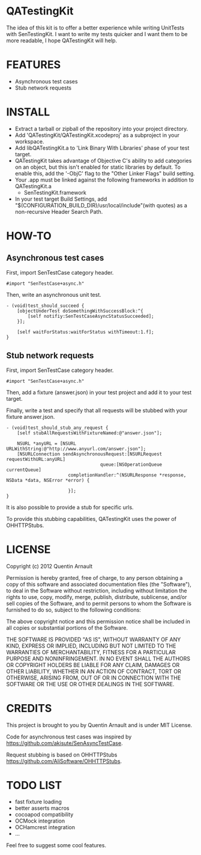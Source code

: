 # QATestingKit

The idea of this kit is to offer a better experience while writing UnitTests with SenTestingKit. I want to write my tests quicker and I want them to be more readable, I hope QATestingKit will help.

# FEATURES
 - Asynchronous test cases
 - Stub network requests

# INSTALL
 - Extract a tarball or zipball of the repository into your project directory.
 - Add 'QATestingKit/QATestingKit.xcodeproj' as a subproject in your workspace.
 - Add libQATestingKit.a to 'Link Binary With Libraries' phase of your test target.
 - QATestingKit takes advantage of Objective C's ability to add categories on an object, but this isn't enabled for static libraries by default. To enable this, add the '-ObjC' flag to the "Other Linker Flags" build setting.
 - Your .app must be linked against the following frameworks in addition to QATestingKit.a
 	- SenTestingKit.framework
 - In your test target Build Settings, add "$(CONFIGURATION_BUILD_DIR)/usr/local/include"(with quotes) as a non-recursive Header Search Path.
 
# HOW-TO

## Asynchronous test cases

First, import SenTestCase category header.

	#import "SenTestCase+async.h"

Then, write an asynchronous unit test.

	- (void)test_should_succeed {
		[objectUnderTest doSomethingWithSuccessBlock:^{
			[self notifiy:SenTestCaseAsyncStatusSucceeded];
		}];
		
		[self waitForStatus:waitForStatus withTimeout:1.f];
	}

## Stub network requests

First, import SenTestCase category header.

	#import "SenTestCase+async.h"

Then, add a fixture (answer.json) in your test project and add it to your test target.

Finally, write a test and specify that all requests will be stubbed with your fixture answer.json.

	- (void)test_should_stub_any_request {
    	[self stubAllRequestsWithFixtureNamed:@"answer.json"];
    
    	NSURL *anyURL = [NSURL URLWithString:@"http://www.anyurl.com/answer.json"];
    	[NSURLConnection sendAsynchronousRequest:[NSURLRequest requestWithURL:anyURL]
                                       queue:[NSOperationQueue currentQueue]
                           completionHandler:^(NSURLResponse *response, NSData *data, NSError *error) {
                               
                           }];
	}

It is also possible to provide a stub for specific urls.

To provide this stubbing capabilities, QATestingKit uses the power of OHHTTPStubs.

# LICENSE
Copyright (c) 2012 Quentin Arnault

Permission is hereby granted, free of charge, to any person obtaining a copy of this software and associated documentation files (the "Software"), to deal in the Software without restriction, including without limitation the rights to use, copy, modify, merge, publish, distribute, sublicense, and/or sell copies of the Software, and to permit persons to whom the Software is furnished to do so, subject to the following conditions:

The above copyright notice and this permission notice shall be included in all copies or substantial portions of the Software.

THE SOFTWARE IS PROVIDED "AS IS", WITHOUT WARRANTY OF ANY KIND, EXPRESS OR IMPLIED, INCLUDING BUT NOT LIMITED TO THE WARRANTIES OF MERCHANTABILITY, FITNESS FOR A PARTICULAR PURPOSE AND NONINFRINGEMENT. IN NO EVENT SHALL THE AUTHORS OR COPYRIGHT HOLDERS BE LIABLE FOR ANY CLAIM, DAMAGES OR OTHER LIABILITY, WHETHER IN AN ACTION OF CONTRACT, TORT OR OTHERWISE, ARISING FROM, OUT OF OR IN CONNECTION WITH THE SOFTWARE OR THE USE OR OTHER DEALINGS IN THE SOFTWARE.

# CREDITS
This project is brought to you by Quentin Arnault and is under MIT License.

Code for asynchronous test cases was inspired by https://github.com/akisute/SenAsyncTestCase.

Request stubbing is based on OHHTTPStubs https://github.com/AliSoftware/OHHTTPStubs.

# TODO LIST
 - fast fixture loading
 - better asserts macros
 - cocoapod compatibility
 - OCMock integration
 - OCHamcrest integration
 - ...
 
 Feel free to suggest some cool features.